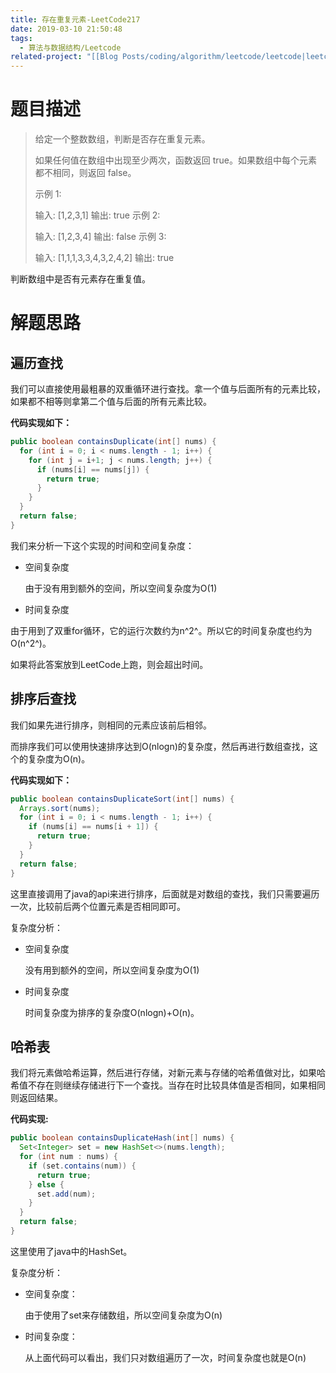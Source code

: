 ```yaml
---
title: 存在重复元素-LeetCode217
date: 2019-03-10 21:50:48
tags:
  - 算法与数据结构/Leetcode
related-project: "[[Blog Posts/coding/algorithm/leetcode/leetcode|leetcode]]"
---
```


# 题目描述

> 给定一个整数数组，判断是否存在重复元素。
>
> 如果任何值在数组中出现至少两次，函数返回 true。如果数组中每个元素都不相同，则返回 false。
>
> 示例 1:
>
> 输入: \[1,2,3,1]
> 输出: true
> 示例 2:
>
> 输入: \[1,2,3,4]
> 输出: false
> 示例 3:
>
> 输入: \[1,1,1,3,3,4,3,2,4,2]
> 输出: true

判断数组中是否有元素存在重复值。

<!--more-->

# 解题思路

## 遍历查找

我们可以直接使用最粗暴的双重循环进行查找。拿一个值与后面所有的元素比较，如果都不相等则拿第二个值与后面的所有元素比较。

**代码实现如下：**

```java
public boolean containsDuplicate(int[] nums) {
  for (int i = 0; i < nums.length - 1; i++) {
    for (int j = i+1; j < nums.length; j++) {
      if (nums[i] == nums[j]) {
        return true;
      }
    }
  }
  return false;
}
```

我们来分析一下这个实现的时间和空间复杂度：

- 空间复杂度

	由于没有用到额外的空间，所以空间复杂度为O(1)

- 时间复杂度

由于用到了双重for循环，它的运行次数约为n^2^。所以它的时间复杂度也约为O(n^2^)。

如果将此答案放到LeetCode上跑，则会超出时间。

## 排序后查找

我们如果先进行排序，则相同的元素应该前后相邻。

而排序我们可以使用快速排序达到O(nlogn)的复杂度，然后再进行数组查找，这个的复杂度为O(n)。

**代码实现如下：**

```java
public boolean containsDuplicateSort(int[] nums) {
  Arrays.sort(nums);
  for (int i = 0; i < nums.length - 1; i++) {
    if (nums[i] == nums[i + 1]) {
      return true;
    }
  }
  return false;
}
```

这里直接调用了java的api来进行排序，后面就是对数组的查找，我们只需要遍历一次，比较前后两个位置元素是否相同即可。

复杂度分析：

- 空间复杂度

	没有用到额外的空间，所以空间复杂度为O(1)

- 时间复杂度

	时间复杂度为排序的复杂度O(nlogn)+O(n)。

## 哈希表

我们将元素做哈希运算，然后进行存储，对新元素与存储的哈希值做对比，如果哈希值不存在则继续存储进行下一个查找。当存在时比较具体值是否相同，如果相同则返回结果。

**代码实现:**

```java
public boolean containsDuplicateHash(int[] nums) {
  Set<Integer> set = new HashSet<>(nums.length);
  for (int num : nums) {
    if (set.contains(num)) {
      return true;
    } else {
      set.add(num);
    }
  }
  return false;
}
```

这里使用了java中的HashSet。

复杂度分析：

- 空间复杂度：

	由于使用了set来存储数组，所以空间复杂度为O(n)

- 时间复杂度：

	 从上面代码可以看出，我们只对数组遍历了一次，时间复杂度也就是O(n)